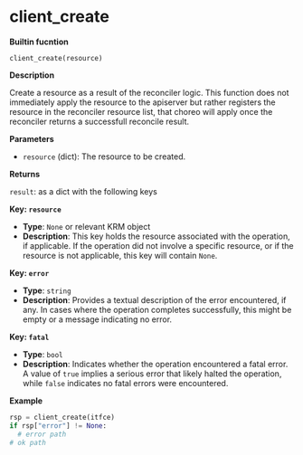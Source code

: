 # client_create

**Builtin fucntion**

`client_create(resource)`

**Description**

Create a resource as a result of the reconciler logic. This function does not immediately apply the resource to the apiserver but rather registers the resource in the reconciler resource list, that choreo will apply once the reconciler returns a successfull reconcile result.

**Parameters**

- `resource` (dict): The resource to be created.

**Returns**

`result`: as a dict with the following keys

**Key: `resource`**
- **Type**: `None` or relevant KRM object
- **Description**: This key holds the resource associated with the operation, if applicable. If the operation did not involve a specific resource, or if the resource is not applicable, this key will contain `None`.

**Key: `error`**
- **Type**: `string`
- **Description**: Provides a textual description of the error encountered, if any. In cases where the operation completes successfully, this might be empty or a message indicating no error.

**Key: `fatal`**
- **Type**: `bool`
- **Description**: Indicates whether the operation encountered a fatal error. A value of `true` implies a serious error that likely halted the operation, while `false` indicates no fatal errors were encountered.


**Example**

```python
rsp = client_create(itfce)
if rsp["error"] != None:
  # error path
# ok path
```